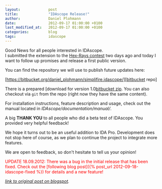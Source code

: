 ```yaml
---
layout:             post
title:              "IDAscope Release!"
author:             Daniel Plohmann
date:               2012-09-17 01:00:00 +0100
last_modified_at:   2012-09-17 01:00:00 +0100
categories:         blog
tags:               idascope
---
```


Good News for all people interested in IDAscope.  
I submitted the extension to the [Hex-Rays contest][ida contest] two days ago and today I want to follow up promises and release a first public version. 
 
You can find the repository we will use to publish future updates here: 
 
[https://bitbucket.org/daniel_plohmann/simplifire.idascope/][bitbucket repo]
 
There is a prepared [download for version 1.0[bitbucket zip]. You can also checkout via `git` from the repo (right now they have the same content). 
 
For installation instructions, feature description and usage, check out the manual located in *IDAscope/documentation/manual/*. 
 
A big **THANK YOU** to all people who did a beta test of IDAscope. You provided very helpful feedback!  
 
We hope it turns out to be an useful addition to IDA Pro. Development does not stop here of course, as we plan to continue the project to integrate more features. 
 
We are open to feedback, so don't hesitate to tell us your opinion! 
 
<span style="color: red;">UPDATE 18.09.2012: There was a bug in the initial release that has been fixed. Check out the [following blog post]({% post_url 2012-09-18-idascope-fixed %}) for details and a new feature!</span>

*[link to original post on blogspot][blogspot post].*

[ida contest]: http://www.hex-rays.com/contests/index.shtml
[bitbucket repo]: https://bitbucket.org/daniel_plohmann/simplifire.idascope/
[bitbucket zip]: https://bitbucket.org/daniel_plohmann/simplifire.idascope/downloads/IDAscope_v_1_0.zip
[blogspot post]: https://pnx-tf.blogspot.com/2012/09/idascope-release.html